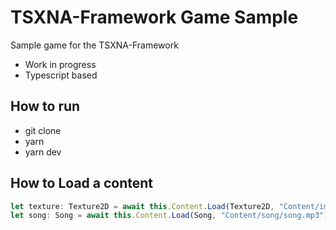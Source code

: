 # TSXNA-Framework Game Sample

Sample game for the TSXNA-Framework
  - Work in progress
  - Typescript based

## How to run
- git clone
- yarn
- yarn dev


## How to Load a content
```typescript
let texture: Texture2D = await this.Content.Load(Texture2D, "Content/images/texture.png");
let song: Song = await this.Content.Load(Song, "Content/song/song.mp3");
``` 
